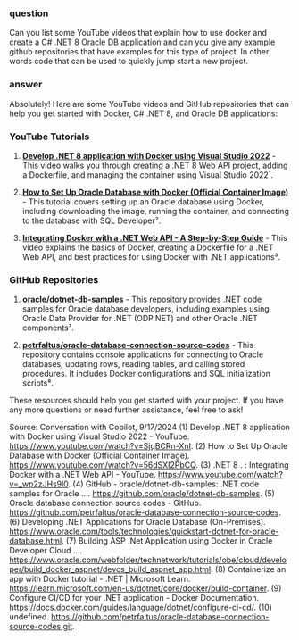 ### question

Can you list some YouTube videos that explain how to use docker and create a C# .NET 8 Oracle DB application and can you give any example github repositories that have examples for this type of project. In other words code that can be used to quickly jump start a new project.

### answer

Absolutely! Here are some YouTube videos and GitHub repositories that can help you get started with Docker, C# .NET 8, and Oracle DB applications:

### YouTube Tutorials

1. **[Develop .NET 8 application with Docker using Visual Studio 2022](https://www.youtube.com/watch?v=SjqBCRn-XnI)** - This video walks you through creating a .NET 8 Web API project, adding a Dockerfile, and managing the container using Visual Studio 2022¹.

2. **[How to Set Up Oracle Database with Docker (Official Container Image)](https://www.youtube.com/watch?v=56dSXI2PbCQ)** - This tutorial covers setting up an Oracle database using Docker, including downloading the image, running the container, and connecting to the database with SQL Developer².

3. **[Integrating Docker with a .NET Web API - A Step-by-Step Guide](https://www.youtube.com/watch?v=_wp2zJHs9l0)** - This video explains the basics of Docker, creating a Dockerfile for a .NET Web API, and best practices for using Docker with .NET applications³.

### GitHub Repositories

1. **[oracle/dotnet-db-samples](https://github.com/oracle/dotnet-db-samples)** - This repository provides .NET code samples for Oracle database developers, including examples using Oracle Data Provider for .NET (ODP.NET) and other Oracle .NET components⁷.

2. **[petrfaltus/oracle-database-connection-source-codes](https://github.com/petrfaltus/oracle-database-connection-source-codes)** - This repository contains console applications for connecting to Oracle databases, updating rows, reading tables, and calling stored procedures. It includes Docker configurations and SQL initialization scripts⁸.

These resources should help you get started with your project. If you have any more questions or need further assistance, feel free to ask!

Source: Conversation with Copilot, 9/17/2024
(1) Develop .NET 8 application with Docker using Visual Studio 2022 - YouTube. https://www.youtube.com/watch?v=SjqBCRn-XnI.
(2) How to Set Up Oracle Database with Docker (Official Container Image). https://www.youtube.com/watch?v=56dSXI2PbCQ.
(3) .NET 8 . : Integrating Docker with a .NET Web API - YouTube. https://www.youtube.com/watch?v=_wp2zJHs9l0.
(4) GitHub - oracle/dotnet-db-samples: .NET code samples for Oracle .... https://github.com/oracle/dotnet-db-samples.
(5) Oracle database connection source codes - GitHub. https://github.com/petrfaltus/oracle-database-connection-source-codes.
(6) Developing .NET Applications for Oracle Database (On-Premises). https://www.oracle.com/tools/technologies/quickstart-dotnet-for-oracle-database.html.
(7) Building ASP .Net Application using Docker in Oracle Developer Cloud .... https://www.oracle.com/webfolder/technetwork/tutorials/obe/cloud/developer/build_docker_aspnet/devcs_build_aspnet_app.html.
(8) Containerize an app with Docker tutorial - .NET | Microsoft Learn. https://learn.microsoft.com/en-us/dotnet/core/docker/build-container.
(9) Configure CI/CD for your .NET application - Docker Documentation. https://docs.docker.com/guides/language/dotnet/configure-ci-cd/.
(10) undefined. https://github.com/petrfaltus/oracle-database-connection-source-codes.git.
